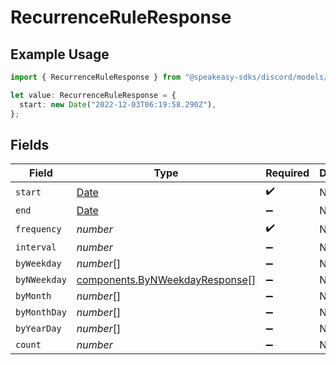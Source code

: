 # RecurrenceRuleResponse

## Example Usage

```typescript
import { RecurrenceRuleResponse } from "@speakeasy-sdks/discord/models/components";

let value: RecurrenceRuleResponse = {
  start: new Date("2022-12-03T06:19:58.290Z"),
};
```

## Fields

| Field                                                                                         | Type                                                                                          | Required                                                                                      | Description                                                                                   |
| --------------------------------------------------------------------------------------------- | --------------------------------------------------------------------------------------------- | --------------------------------------------------------------------------------------------- | --------------------------------------------------------------------------------------------- |
| `start`                                                                                       | [Date](https://developer.mozilla.org/en-US/docs/Web/JavaScript/Reference/Global_Objects/Date) | :heavy_check_mark:                                                                            | N/A                                                                                           |
| `end`                                                                                         | [Date](https://developer.mozilla.org/en-US/docs/Web/JavaScript/Reference/Global_Objects/Date) | :heavy_minus_sign:                                                                            | N/A                                                                                           |
| `frequency`                                                                                   | *number*                                                                                      | :heavy_check_mark:                                                                            | N/A                                                                                           |
| `interval`                                                                                    | *number*                                                                                      | :heavy_minus_sign:                                                                            | N/A                                                                                           |
| `byWeekday`                                                                                   | *number*[]                                                                                    | :heavy_minus_sign:                                                                            | N/A                                                                                           |
| `byNWeekday`                                                                                  | [components.ByNWeekdayResponse](../../models/components/bynweekdayresponse.md)[]              | :heavy_minus_sign:                                                                            | N/A                                                                                           |
| `byMonth`                                                                                     | *number*[]                                                                                    | :heavy_minus_sign:                                                                            | N/A                                                                                           |
| `byMonthDay`                                                                                  | *number*[]                                                                                    | :heavy_minus_sign:                                                                            | N/A                                                                                           |
| `byYearDay`                                                                                   | *number*[]                                                                                    | :heavy_minus_sign:                                                                            | N/A                                                                                           |
| `count`                                                                                       | *number*                                                                                      | :heavy_minus_sign:                                                                            | N/A                                                                                           |